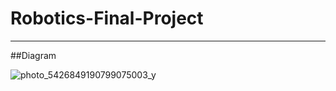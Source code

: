 # Robotics-Final-Project
---
##Diagram

![photo_5426849190799075003_y](https://github.com/user-attachments/assets/82371155-6c3a-43cf-a8af-b2e98c73bdbd)



